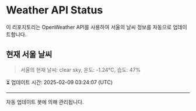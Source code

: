 
# Weather API Status

이 리포지토리는 OpenWeather API를 사용하여 서울의 날씨 정보를 자동으로 업데이트합니다.

## 현재 서울 날씨
> 서울의 현재 날씨: clear sky, 온도: -1.24°C, 습도: 47%

⏳ 업데이트 시간: 2025-02-09 03:24:07 (UTC)

---
자동 업데이트 봇에 의해 관리됩니다.
